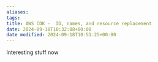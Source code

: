 ```yaml
---
aliases: 
tags: 
title: AWS CDK -  ID, names, and resource replacement
date: 2024-09-18T10:32:08+00:00
date modified: 2024-09-18T10:51:25+00:00
---
```


Interesting stuff now
